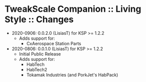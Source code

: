 # TweakScale Companion :: Living Style :: Changes

* 2020-0906: 0.0.2.0 (LisiasT) for KSP >= 1.2.2
	+ Adds support for:
		- CxAerospace Station Parts 
* 2020-0806: 0.0.1.0 (LisiasT) for KSP >= 1.2.2
	+ Initial Public Release
	+ Adds support for:
		- HabTech
		- HabTech2
		- Tokamak Industries (and PorkJet's HabPack)
